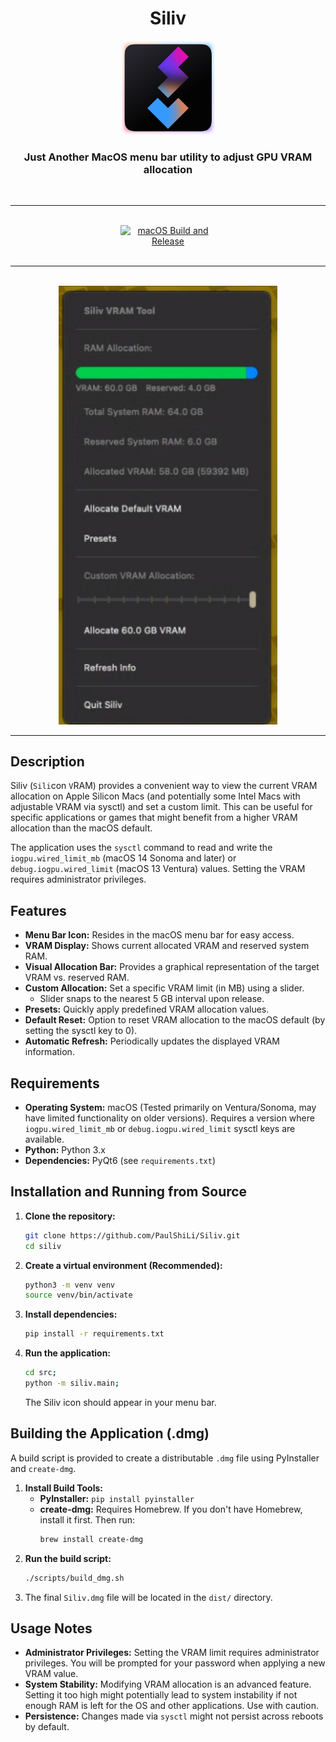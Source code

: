 <div align="center">
  <h1>Siliv</h1>
  <img src="assets/icons/logo.png" alt="Siliv Logo" width="150" height="150">
  <h3>Just Another MacOS menu bar utility to adjust GPU VRAM allocation</h3>
  <br>
</div>

---
<br>

<div style="text-align: center;">
    <a href="https://github.com/PaulShiLi/Siliv/actions/workflows/release.yml">
        <img 
            style="display: block; 
                margin-left: auto;
                margin-right: auto;
                width: 30%;"
            src="https://github.com/PaulShiLi/Siliv/actions/workflows/release.yml/badge.svg" 
            alt="macOS Build and Release"
        >
        </img>
    </a>
</div>

<br>

---
<br>

<div align="center">
  <img src="assets/imgs/app_1.png" alt="Siliv Application Menu Screenshot" width="350">
</div>

---

## Description

Siliv (`Sili`con `V`RAM) provides a convenient way to view the current VRAM allocation on Apple Silicon Macs (and potentially some Intel Macs with adjustable VRAM via sysctl) and set a custom limit. This can be useful for specific applications or games that might benefit from a higher VRAM allocation than the macOS default.

The application uses the `sysctl` command to read and write the `iogpu.wired_limit_mb` (macOS 14 Sonoma and later) or `debug.iogpu.wired_limit` (macOS 13 Ventura) values. Setting the VRAM requires administrator privileges.


## Features

* **Menu Bar Icon:** Resides in the macOS menu bar for easy access.
* **VRAM Display:** Shows current allocated VRAM and reserved system RAM.
* **Visual Allocation Bar:** Provides a graphical representation of the target VRAM vs. reserved RAM.
* **Custom Allocation:** Set a specific VRAM limit (in MB) using a slider.
    * Slider snaps to the nearest 5 GB interval upon release.
* **Presets:** Quickly apply predefined VRAM allocation values.
* **Default Reset:** Option to reset VRAM allocation to the macOS default (by setting the sysctl key to 0).
* **Automatic Refresh:** Periodically updates the displayed VRAM information.

## Requirements

* **Operating System:** macOS (Tested primarily on Ventura/Sonoma, may have limited functionality on older versions). Requires a version where `iogpu.wired_limit_mb` or `debug.iogpu.wired_limit` sysctl keys are available.
* **Python:** Python 3.x
* **Dependencies:** PyQt6 (see `requirements.txt`)

## Installation and Running from Source

1.  **Clone the repository:**
    ```bash
    git clone https://github.com/PaulShiLi/Siliv.git
    cd siliv
    ```
2.  **Create a virtual environment (Recommended):**
    ```bash
    python3 -m venv venv
    source venv/bin/activate
    ```
3.  **Install dependencies:**
    ```bash
    pip install -r requirements.txt
    ```
4.  **Run the application:**
    ```bash
    cd src;
    python -m siliv.main;
    ```
    The Siliv icon should appear in your menu bar.

## Building the Application (.dmg)

A build script is provided to create a distributable `.dmg` file using PyInstaller and `create-dmg`.

1.  **Install Build Tools:**
    * **PyInstaller:** `pip install pyinstaller`
    * **create-dmg:** Requires Homebrew. If you don't have Homebrew, install it first. Then run:
        ```bash
        brew install create-dmg
        ```
2.  **Run the build script:**
    ```bash
    ./scripts/build_dmg.sh
    ```
3.  The final `Siliv.dmg` file will be located in the `dist/` directory.

## Usage Notes

* **Administrator Privileges:** Setting the VRAM limit requires administrator privileges. You will be prompted for your password when applying a new VRAM value.
* **System Stability:** Modifying VRAM allocation is an advanced feature. Setting it too high might potentially lead to system instability if not enough RAM is left for the OS and other applications. Use with caution.
* **Persistence:** Changes made via `sysctl` might not persist across reboots by default.

